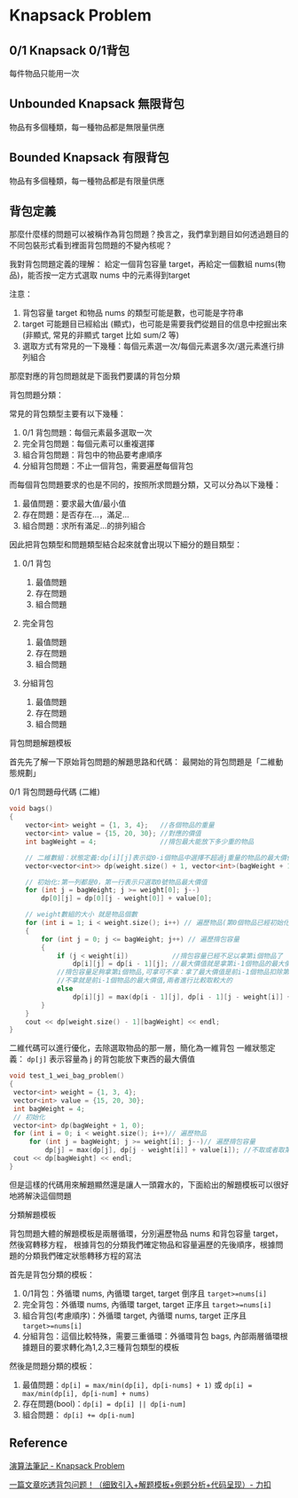 # Knapsack Problem

## 0/1 Knapsack 0/1背包

每件物品只能用一次

## Unbounded Knapsack 無限背包

物品有多個種類，每一種物品都是無限量供應

## Bounded Knapsack 有限背包

物品有多個種類，每一種物品都是有限量供應

## 背包定義

那麼什麼樣的問題可以被稱作為背包問題？換言之，我們拿到題目如何透過題目的不同包裝形式看到裡面背包問題的不變內核呢？

我對背包問題定義的理解：
給定一個背包容量 target，再給定一個數組 nums(物品)，能否按一定方式選取 nums 中的元素得到target

注意：

1. 背包容量 target 和物品 nums 的類型可能是數，也可能是字符串
2. target 可能題目已經給出 (顯式)，也可能是需要我們從題目的信息中挖掘出來 (非顯式, 常見的非顯式 target 比如 sum/2 等)
3. 選取方式有常見的一下幾種：每個元素選一次/每個元素選多次/選元素進行排列組合

那麼對應的背包問題就是下面我們要講的背包分類

背包問題分類：

常見的背包類型主要有以下幾種：

1. 0/1 背包問題：每個元素最多選取一次
2. 完全背包問題：每個元素可以重複選擇
3. 組合背包問題：背包中的物品要考慮順序
4. 分組背包問題：不止一個背包，需要遍歷每個背包

而每個背包問題要求的也是不同的，按照所求問題分類，又可以分為以下幾種：

1. 最值問題：要求最大值/最小值
2. 存在問題：是否存在…，滿足…
3. 組合問題：求所有滿足…的排列組合

因此把背包類型和問題類型結合起來就會出現以下細分的題目類型：

1. 0/1 背包
    1. 最值問題
    2. 存在問題
    3. 組合問題

2. 完全背包
    1. 最值問題
    2. 存在問題
    3. 組合問題

3. 分組背包
    1. 最值問題
    2. 存在問題
    3. 組合問題

背包問題解題模板

首先先了解一下原始背包問題的解題思路和代碼：
最開始的背包問題是「二維動態規劃」

0/1 背包問題母代碼 (二維)

```cpp
void bags()
{
    vector<int> weight = {1, 3, 4};   //各個物品的重量
    vector<int> value = {15, 20, 30}; //對應的價值
    int bagWeight = 4;                //揹包最大能放下多少重的物品

    // 二維數組：狀態定義:dp[i][j]表示從0-i個物品中選擇不超過j重量的物品的最大價值
    vector<vector<int>> dp(weight.size() + 1, vector<int>(bagWeight + 1, 0));

    // 初始化:第一列都是0，第一行表示只選取0號物品最大價值
    for (int j = bagWeight; j >= weight[0]; j--)
        dp[0][j] = dp[0][j - weight[0]] + value[0];

    // weight數組的大小 就是物品個數
    for (int i = 1; i < weight.size(); i++) // 遍歷物品(第0個物品已經初始化)
    {
        for (int j = 0; j <= bagWeight; j++) // 遍歷揹包容量
        {
            if (j < weight[i])           //揹包容量已經不足以拿第i個物品了
                dp[i][j] = dp[i - 1][j]; //最大價值就是拿第i-1個物品的最大價值
            //揹包容量足夠拿第i個物品,可拿可不拿：拿了最大價值是前i-1個物品扣除第i個物品的 重量的最大價值加上i個物品的價值
            //不拿就是前i-1個物品的最大價值,兩者進行比較取較大的
            else
                dp[i][j] = max(dp[i - 1][j], dp[i - 1][j - weight[i]] + value[i]);
        }
    }
    cout << dp[weight.size() - 1][bagWeight] << endl;
}
```

二維代碼可以進行優化，去除選取物品的那一層，簡化為一維背包
一維狀態定義： `dp[j]` 表示容量為 j 的背包能放下東西的最大價值

```cpp
void test_1_wei_bag_problem()
{
 vector<int> weight = {1, 3, 4};
 vector<int> value = {15, 20, 30};
 int bagWeight = 4;
 // 初始化
 vector<int> dp(bagWeight + 1, 0);
 for (int i = 0; i < weight.size(); i++)// 遍歷物品
     for (int j = bagWeight; j >= weight[i]; j--)// 遍歷揹包容量
         dp[j] = max(dp[j], dp[j - weight[i]] + value[i]); //不取或者取第i個
 cout << dp[bagWeight] << endl;
}
```

但是這樣的代碼用來解題顯然還是讓人一頭霧水的，下面給出的解題模板可以很好地將解決這個問題

分類解題模板

背包問題大體的解題模板是兩層循環，分別遍歷物品 nums 和背包容量 target，然後寫轉移方程，
根據背包的分類我們確定物品和容量遍歷的先後順序，根據問題的分類我們確定狀態轉移方程的寫法

首先是背包分類的模板：

 1. 0/1背包：外循環 nums, 內循環 target, target 倒序且 `target>=nums[i]`
 2. 完全背包：外循環 nums, 內循環 target, target 正序且 `target>=nums[i]`
 3. 組合背包(考慮順序)：外循環 target, 內循環 nums, target 正序且 `target>=nums[i]`
 4. 分組背包：這個比較特殊，需要三重循環：外循環背包 bags, 內部兩層循環根據題目的要求轉化為1,2,3三種背包類型的模板

然後是問題分類的模板：

1. 最值問題：`dp[i] = max/min(dp[i], dp[i-nums] + 1)` 或 `dp[i] = max/min(dp[i], dp[i-num] + nums)`
2. 存在問題(bool)：`dp[i] = dp[i] || dp[i-num]`
3. 組合問題： `dp[i] += dp[i-num]`

## Reference

[演算法筆記 - Knapsack Problem](http://web.ntnu.edu.tw/~algo/KnapsackProblem.html#4)

[一篇文章吃透背包问题！（细致引入+解题模板+例题分析+代码呈现）- 力扣](https://leetcode-cn.com/problems/coin-change/solution/yi-pian-wen-zhang-chi-tou-bei-bao-wen-ti-sq9n/)
